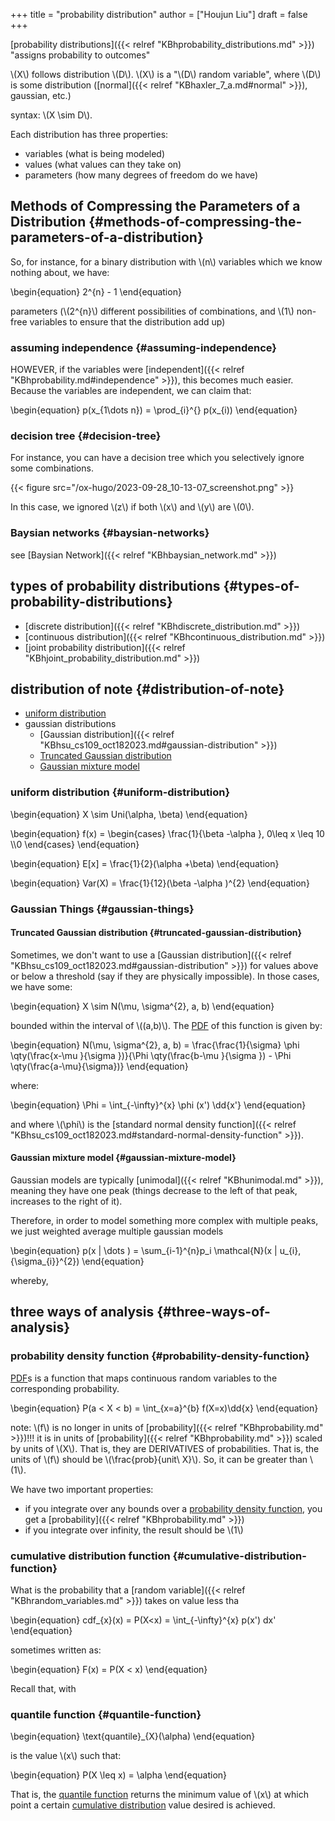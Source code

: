 +++
title = "probability distribution"
author = ["Houjun Liu"]
draft = false
+++

[probability distributions]({{< relref "KBhprobability_distributions.md" >}}) "assigns probability to outcomes"

\\(X\\) follows distribution \\(D\\). \\(X\\) is a "\\(D\\) random variable", where \\(D\\) is some distribution ([normal]({{< relref "KBhaxler_7_a.md#normal" >}}), gaussian, etc.)

syntax: \\(X \sim D\\).

Each distribution has three properties:

-   variables (what is being modeled)
-   values (what values can they take on)
-   parameters (how many degrees of freedom do we have)


## Methods of Compressing the Parameters of a Distribution {#methods-of-compressing-the-parameters-of-a-distribution}

So, for instance, for a binary distribution with \\(n\\) variables which we know nothing about, we have:

\begin{equation}
2^{n} - 1
\end{equation}

parameters (\\(2^{n}\\) different possibilities of combinations, and \\(1\\) non-free variables to ensure that the distribution add up)


### assuming independence {#assuming-independence}

HOWEVER, if the variables were [independent]({{< relref "KBhprobability.md#independence" >}}), this becomes much easier. Because the variables are independent, we can claim that:

\begin{equation}
p(x\_{1\dots n}) =  \prod\_{i}^{} p(x\_{i))
\end{equation}


### decision tree {#decision-tree}

For instance, you can have a decision tree which you selectively ignore some combinations.

{{< figure src="/ox-hugo/2023-09-28_10-13-07_screenshot.png" >}}

In this case, we ignored \\(z\\) if both \\(x\\) and \\(y\\) are \\(0\\).


### Baysian networks {#baysian-networks}

see [Baysian Network]({{< relref "KBhbaysian_network.md" >}})


## types of probability distributions {#types-of-probability-distributions}

-   [discrete distribution]({{< relref "KBhdiscrete_distribution.md" >}})
-   [continuous distribution]({{< relref "KBhcontinuous_distribution.md" >}})
-   [joint probability distribution]({{< relref "KBhjoint_probability_distribution.md" >}})


## distribution of note {#distribution-of-note}

-   [uniform distribution](#uniform-distribution)
-   gaussian distributions
    -   [Gaussian distribution]({{< relref "KBhsu_cs109_oct182023.md#gaussian-distribution" >}})
    -   [Truncated Gaussian distribution](#truncated-gaussian-distribution)
    -   [Gaussian mixture model](#gaussian-mixture-model)


### uniform distribution {#uniform-distribution}

\begin{equation}
X \sim Uni(\alpha, \beta)
\end{equation}

\begin{equation}
f(x) = \begin{cases}
\frac{1}{\beta -\alpha }, 0\leq x \leq 10 \\\0
\end{cases}
\end{equation}

\begin{equation}
E[x] = \frac{1}{2}(\alpha +\beta)
\end{equation}

\begin{equation}
Var(X) = \frac{1}{12}(\beta -\alpha )^{2}
\end{equation}


### Gaussian Things {#gaussian-things}


#### Truncated Gaussian distribution {#truncated-gaussian-distribution}

Sometimes, we don't want to use a [Gaussian distribution]({{< relref "KBhsu_cs109_oct182023.md#gaussian-distribution" >}}) for values above or below a threshold (say if they are physically impossible). In those cases, we have some:

\begin{equation}
X \sim N(\mu, \sigma^{2}, a, b)
\end{equation}

bounded within the interval of \\((a,b)\\). The [PDF](#probability-density-function) of this function is given by:

\begin{equation}
N(\mu, \sigma^{2}, a, b) = \frac{\frac{1}{\sigma} \phi \qty(\frac{x-\mu }{\sigma })}{\Phi \qty(\frac{b-\mu }{\sigma }) - \Phi \qty(\frac{a-\mu}{\sigma})}
\end{equation}

where:

\begin{equation}
\Phi = \int\_{-\infty}^{x} \phi (x') \dd{x'}
\end{equation}

and where \\(\phi\\) is the [standard normal density function]({{< relref "KBhsu_cs109_oct182023.md#standard-normal-density-function" >}}).


#### Gaussian mixture model {#gaussian-mixture-model}

Gaussian models are typically [unimodal]({{< relref "KBhunimodal.md" >}}), meaning they have one peak (things decrease to the left of that peak, increases to the right of it).

Therefore, in order to model something more complex with multiple peaks, we just weighted average multiple gaussian models

\begin{equation}
p(x | \dots ) = \sum\_{i-1}^{n}p\_i \mathcal{N}(x | u\_{i}, {\sigma\_{i}}^{2})
\end{equation}

whereby,


## three ways of analysis {#three-ways-of-analysis}


### probability density function {#probability-density-function}

[PDF](#probability-density-function)s is a function that maps continuous random variables to the corresponding probability.

\begin{equation}
P(a < X < b) = \int\_{x=a}^{b} f(X=x)\dd{x}
\end{equation}

note: \\(f\\) is no longer in units of [probability]({{< relref "KBhprobability.md" >}})!!! it is in units of [probability]({{< relref "KBhprobability.md" >}}) scaled by units of \\(X\\). That is, they are DERIVATIVES of probabilities. That is, the units of \\(f\\) should be \\(\frac{prob}{unit\ X}\\). So, it can be greater than \\(1\\).

We have two important properties:

-   if you integrate over any bounds over a [probability density function](#probability-density-function), you get a [probability]({{< relref "KBhprobability.md" >}})
-   if you integrate over infinity, the result should be \\(1\\)


### cumulative distribution function {#cumulative-distribution-function}

What is the probability that a [random variable]({{< relref "KBhrandom_variables.md" >}}) takes on value less tha

\begin{equation}
cdf\_{x}(x) = P(X<x) = \int\_{-\infty}^{x} p(x') dx'
\end{equation}

sometimes written as:

\begin{equation}
F(x) = P(X < x)
\end{equation}

Recall that, with


### quantile function {#quantile-function}

\begin{equation}
\text{quantile}\_{X}(\alpha)
\end{equation}

is the value \\(x\\) such that:

\begin{equation}
P(X \leq x) = \alpha
\end{equation}

That is, the [quantile function](#quantile-function) returns the minimum value of \\(x\\) at which point a certain [cumulative distribution](#cumulative-distribution-function) value desired is achieved.
